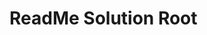 <base href="http://localhost:8080/">
<!-- <base href="https://BillHertzing.GitHub.io/"> -->

# ReadMe Solution Root